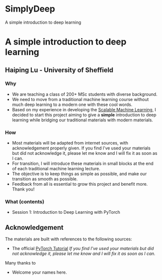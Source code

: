# SimplyDeep
A simple introduction to deep learning


# A simple introduction to deep learning
## Haiping Lu - University of Sheffield

### Why
* We are teaching a class of 200+ MSc students with diverse background. 
* We need to move from a traditional machine learning course without much deep learning to a modern one with these cool words.
* Based on my experience in developing the [Scalable Machine Learning](https://github.com/haipinglu/ScalableML), I decided to start this project aiming to give a **simple** introduction to deep learning while bridging our traditional materials with modern materials.

### How
* Most materials will be adapted from internet sources, with acknowledgement properly given. If you find I've used your materials but did not acknowledge it, please let me know and I will fix it as soon as I can. 
* For transition, I will introduce these materials in small blocks at the end of each traditional machine learning lecture.
* The objective is to keep things as simple as possible, and make our transition as smooth as possible.
* Feedback from all is essential to grow this project and benefit more. Thank you!

### What (contents)
* Session 1: Introduction to Deep Learning with PyTorch

## Acknowledgement
The materials are built with references to the following sources:
* The official [PyTorch Tutorial](https://pytorch.org/tutorials/)
*If you find I've used your materials but did not acknowledge it, please let me know and I will fix it as soon as I can.* 
 
Many thanks to 
* Welcome your names here.
